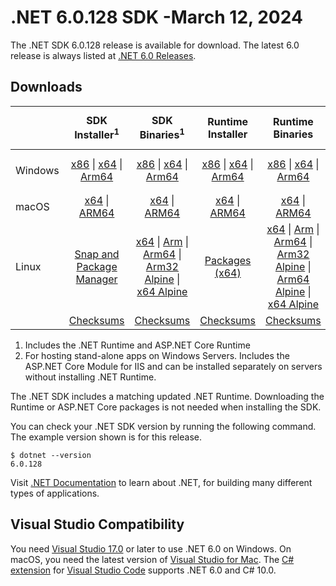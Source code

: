# .NET 6.0.128 SDK -March 12, 2024

The .NET SDK 6.0.128 release is available for download. The latest 6.0 release is always listed at [.NET 6.0 Releases](../README.md).

## Downloads

|           | SDK Installer<sup>1</sup>                        | SDK Binaries<sup>1</sup>                 | Runtime Installer                                        | Runtime Binaries                                 | ASP.NET Core Runtime           |Windows Desktop Runtime          |
| --------- | :------------------------------------------:     | :----------------------:                 | :---------------------------:                            | :-------------------------:                      | :-----------------:            | :-----------------:            |
| Windows   | [x86][dotnet-sdk-win-x86.exe] \| [x64][dotnet-sdk-win-x64.exe] \| [Arm64][dotnet-sdk-win-arm64.exe] | [x86][dotnet-sdk-win-x86.zip] \| [x64][dotnet-sdk-win-x64.zip] \|  [Arm64][dotnet-sdk-win-arm64.zip] | [x86][dotnet-runtime-win-x86.exe] \| [x64][dotnet-runtime-win-x64.exe] \| [Arm64][dotnet-runtime-win-arm64.exe] | [x86][dotnet-runtime-win-x86.zip] \| [x64][dotnet-runtime-win-x64.zip] \| [Arm64][dotnet-runtime-win-arm64.zip] | [x86][aspnetcore-runtime-win-x86.exe] \| [x64][aspnetcore-runtime-win-x64.exe] \|<br/> [Hosting Bundle][dotnet-hosting-win.exe]<sup>2</sup> | [x86][windowsdesktop-runtime-win-x86.exe] \| [x64][windowsdesktop-runtime-win-x64.exe] \| [Arm64][windowsdesktop-runtime-win-arm64.exe] |
| macOS     | [x64][dotnet-sdk-osx-x64.pkg] \| [ARM64][dotnet-sdk-osx-arm64.pkg] | [x64][dotnet-sdk-osx-x64.tar.gz] \| [ARM64][dotnet-sdk-osx-arm64.tar.gz]  | [x64][dotnet-runtime-osx-x64.pkg] \| [ARM64][dotnet-runtime-osx-arm64.pkg] | [x64][dotnet-runtime-osx-x64.tar.gz] \| [ARM64][dotnet-runtime-osx-arm64.tar.gz]| [x64][aspnetcore-runtime-osx-x64.tar.gz] \| [ARM64][aspnetcore-runtime-osx-arm64.tar.gz] | - |<sup>1</sup>
| Linux     |  [Snap and Package Manager](../install-linux.md)  | [x64][dotnet-sdk-linux-x64.tar.gz] \| [Arm][dotnet-sdk-linux-arm.tar.gz]  \| [Arm64][dotnet-sdk-linux-arm64.tar.gz] \| [Arm32 Alpine][dotnet-sdk-linux-musl-arm.tar.gz]  \| [x64 Alpine][dotnet-sdk-linux-musl-x64.tar.gz] | [Packages (x64)][linux-packages] | [x64][dotnet-runtime-linux-x64.tar.gz] \| [Arm][dotnet-runtime-linux-arm.tar.gz] \| [Arm64][dotnet-runtime-linux-arm64.tar.gz] \| [Arm32 Alpine][dotnet-runtime-linux-musl-arm.tar.gz] \| [Arm64 Alpine][dotnet-runtime-linux-musl-arm64.tar.gz] \| [x64 Alpine][dotnet-runtime-linux-musl-x64.tar.gz]  | [x64][aspnetcore-runtime-linux-x64.tar.gz]<sup>1</sup>  \| [Arm][aspnetcore-runtime-linux-arm.tar.gz]<sup>1</sup> \| [Arm64][aspnetcore-runtime-linux-arm64.tar.gz]<sup>1</sup> \| [x64 Alpine][aspnetcore-runtime-linux-musl-x64.tar.gz] | - | <sup>1</sup> |
|  | [Checksums][checksums-sdk]                             | [Checksums][checksums-sdk]                                      | [Checksums][checksums-runtime]                             | [Checksums][checksums-runtime]  | [Checksums][checksums-runtime]  | [Checksums][checksums-runtime]

1. Includes the .NET Runtime and ASP.NET Core Runtime
2. For hosting stand-alone apps on Windows Servers. Includes the ASP.NET Core Module for IIS and can be installed separately on servers without installing .NET Runtime.

The .NET SDK includes a matching updated .NET Runtime. Downloading the Runtime or ASP.NET Core packages is not needed when installing the SDK.

You can check your .NET SDK version by running the following command. The example version shown is for this release.

```console
$ dotnet --version
6.0.128
```

Visit [.NET Documentation](https://learn.microsoft.com/dotnet/core/) to learn about .NET, for building many different types of applications.

## Visual Studio Compatibility

You need [Visual Studio 17.0](https://visualstudio.microsoft.com) or later to use .NET 6.0 on Windows. On macOS, you need the latest version of [Visual Studio for Mac](https://visualstudio.microsoft.com/vs/mac/). The [C# extension](https://code.visualstudio.com/docs/languages/dotnet) for [Visual Studio Code](https://code.visualstudio.com/) supports .NET 6.0 and C# 10.0.

[blob-runtime]: https://dotnetcli.blob.core.windows.net/dotnet/Runtime/
[blob-sdk]: https://dotnetcli.blob.core.windows.net/dotnet/Sdk/
[release-notes]: https://github.com/dotnet/core/blob/main/release-notes/6.0/6.0.28/6.0.128.md

[checksums-runtime]: https://dotnetcli.blob.core.windows.net/dotnet/checksums/6.0.28-sha.txt
[checksums-sdk]: https://dotnetcli.blob.core.windows.net/dotnet/checksums/6.0.28-sha.txt

[linux-install]: https://learn.microsoft.com/dotnet/core/install/linux
[linux-setup]: https://github.com/dotnet/core/blob/main/Documentation/linux-setup.md

[dotnet-blog]:  https://devblogs.microsoft.com/dotnet/February-2024-updates/
[aspnet-blog]: https://devblogs.microsoft.com/dotnet/announcing-asp-net-core-in-net-6/
[maui-blog]: https://devblogs.microsoft.com/dotnet/update-on-dotnet-maui/
[linux-packages]: ../install-linux.md


[//]: # ( Runtime 6.0.28)
[dotnet-runtime-linux-arm.tar.gz]: https://download.visualstudio.microsoft.com/download/pr/71bb1bf6-dd86-4fe4-970c-9a9940bd1dcc/74cf5cc1c0a7e6c2c450e1c9e117b025/dotnet-runtime-6.0.28-linux-arm.tar.gz
[dotnet-runtime-linux-arm64.tar.gz]: https://download.visualstudio.microsoft.com/download/pr/05be959a-e55f-471c-ab03-75be0ac4fff2/65b05e51362a7a73621d17c718b8c5ae/dotnet-runtime-6.0.28-linux-arm64.tar.gz
[dotnet-runtime-linux-musl-arm.tar.gz]: https://download.visualstudio.microsoft.com/download/pr/bab2a313-b180-49cd-becc-3cda3bcc28df/e0df4ca21d73a32dc4aeb13082b1a068/dotnet-runtime-6.0.28-linux-musl-arm.tar.gz
[dotnet-runtime-linux-musl-arm64.tar.gz]: https://download.visualstudio.microsoft.com/download/pr/85324441-0d10-42fe-9463-4b2668eb4781/a1d495eaf6d815f8137c8690a3ed49df/dotnet-runtime-6.0.28-linux-musl-arm64.tar.gz
[dotnet-runtime-linux-musl-x64.tar.gz]: https://download.visualstudio.microsoft.com/download/pr/e960795d-7dc6-40e6-8a3c-a8def247f17d/4d6ce411567c7709e816e16f2c47ab9a/dotnet-runtime-6.0.28-linux-musl-x64.tar.gz
[dotnet-runtime-linux-x64.tar.gz]: https://download.visualstudio.microsoft.com/download/pr/7299a5aa-2992-4ba8-80ba-4aab1d009fc5/4ed058593c95649e1ef63567829d99d6/dotnet-runtime-6.0.28-linux-x64.tar.gz
[dotnet-runtime-osx-arm64.pkg]: https://download.visualstudio.microsoft.com/download/pr/6bdf3655-2e22-493c-b414-df0557b828de/a9b37b1aae9b4025da820fa796e272d2/dotnet-runtime-6.0.28-osx-arm64.pkg
[dotnet-runtime-osx-arm64.tar.gz]: https://download.visualstudio.microsoft.com/download/pr/3093e11f-975b-4c5f-ae9d-197149efb629/ceb685df67884156ea052c95d3b3d466/dotnet-runtime-6.0.28-osx-arm64.tar.gz
[dotnet-runtime-osx-x64.pkg]: https://download.visualstudio.microsoft.com/download/pr/f9f7aec9-ee4d-49f2-92fc-7f8dc4e89975/ac76ce333c8c3f677a67cd2f4ea668a8/dotnet-runtime-6.0.28-osx-x64.pkg
[dotnet-runtime-osx-x64.tar.gz]: https://download.visualstudio.microsoft.com/download/pr/d04355db-6489-4205-8ad8-f42ca21c1c21/193b2519cd202d9cd8129e62dcf9ec1f/dotnet-runtime-6.0.28-osx-x64.tar.gz
[dotnet-runtime-win-arm64.exe]: https://download.visualstudio.microsoft.com/download/pr/df9a97a8-a535-4564-8132-f56cf1e57874/dccc2f9bb9391c2b15fe5944468f80d7/dotnet-runtime-6.0.28-win-arm64.exe
[dotnet-runtime-win-arm64.zip]: https://download.visualstudio.microsoft.com/download/pr/7e465889-3fa8-4ce5-9501-8a79ddc38352/cf7aaaee41ff48f2cf480181529f4fc5/dotnet-runtime-6.0.28-win-arm64.zip
[dotnet-runtime-win-x64.exe]: https://download.visualstudio.microsoft.com/download/pr/fb0630a0-d5e7-43a6-92eb-1e114de80a5b/a43563f0a5c6ca71005d8ffe5de1bd88/dotnet-runtime-6.0.28-win-x64.exe
[dotnet-runtime-win-x64.zip]: https://download.visualstudio.microsoft.com/download/pr/d96457e9-44d0-4f7b-a45a-72471e83622a/7cb90da69ed3d23af308702ab2b9bb17/dotnet-runtime-6.0.28-win-x64.zip
[dotnet-runtime-win-x86.exe]: https://download.visualstudio.microsoft.com/download/pr/267211b8-f876-4e97-b98c-6014a5c83b50/2c6630fe03f63e581c98302e5ac144fc/dotnet-runtime-6.0.28-win-x86.exe
[dotnet-runtime-win-x86.zip]: https://download.visualstudio.microsoft.com/download/pr/c090f88f-988c-44d6-9a40-a8b9bc5ce5a0/f122abbfed1d3754f1c412c92b73a3f0/dotnet-runtime-6.0.28-win-x86.zip

[//]: # ( WindowsDesktop 6.0.28)
[windowsdesktop-runtime-win-arm64.exe]: https://download.visualstudio.microsoft.com/download/pr/1c3aa974-fd10-4e3a-afd0-70504981901c/f043466b295d91cb432cfb12187f9317/windowsdesktop-runtime-6.0.28-win-arm64.exe
[windowsdesktop-runtime-win-arm64.zip]: https://download.visualstudio.microsoft.com/download/pr/8cae7212-f168-42fe-a850-eb6a43d4906d/754bd95f0de7a40d62618fa4e8f29b8f/windowsdesktop-runtime-6.0.28-win-arm64.zip
[windowsdesktop-runtime-win-x64.exe]: https://download.visualstudio.microsoft.com/download/pr/3f02cb28-18d2-41d8-a5e3-411aac7b7e5d/69fb6f7f450993f326ead2575ab783d0/windowsdesktop-runtime-6.0.28-win-x64.exe
[windowsdesktop-runtime-win-x64.zip]: https://download.visualstudio.microsoft.com/download/pr/e649bfc4-2465-4444-9aef-7bb4f37f97f9/0daa90bf1f463c8d4b3ccc085e968b0a/windowsdesktop-runtime-6.0.28-win-x64.zip
[windowsdesktop-runtime-win-x86.exe]: https://download.visualstudio.microsoft.com/download/pr/6e38e5c8-1fad-47d6-8863-bef8a6806148/255e17a4ef55bc157392e713cc7aff82/windowsdesktop-runtime-6.0.28-win-x86.exe
[windowsdesktop-runtime-win-x86.zip]: https://download.visualstudio.microsoft.com/download/pr/92cd4f2c-bf71-4042-ba71-5ff52c824d99/d327d7840c7dcb6da0750af40889db28/windowsdesktop-runtime-6.0.28-win-x86.zip

[//]: # ( ASP 6.0.28)
[aspnetcore-runtime-linux-arm.tar.gz]: https://download.visualstudio.microsoft.com/download/pr/2b871c24-a310-4842-9ebf-81c257443f4e/dabf5b3fb20dcaa50818574cbf91712b/aspnetcore-runtime-6.0.28-linux-arm.tar.gz
[aspnetcore-runtime-linux-arm64.tar.gz]: https://download.visualstudio.microsoft.com/download/pr/9926d390-141c-449b-b66b-92592af1c4d2/affff3fb06b82ef6388f57f1ee5359a3/aspnetcore-runtime-6.0.28-linux-arm64.tar.gz
[aspnetcore-runtime-linux-musl-arm.tar.gz]: https://download.visualstudio.microsoft.com/download/pr/7945d535-ac85-47a8-aa20-06e1748c9be1/2fa424c7de8b65cdb963ce8b78d97edf/aspnetcore-runtime-6.0.28-linux-musl-arm.tar.gz
[aspnetcore-runtime-linux-musl-arm64.tar.gz]: https://download.visualstudio.microsoft.com/download/pr/f50ace21-4baa-4e03-95de-eb1d966e193d/be697285e0e7abac4180a86a6c0fe0ab/aspnetcore-runtime-6.0.28-linux-musl-arm64.tar.gz
[aspnetcore-runtime-linux-musl-x64.tar.gz]: https://download.visualstudio.microsoft.com/download/pr/e05bf464-9601-4d4b-b412-f9d281ad4b78/4f8ae9cc0779607b4df58c223c411334/aspnetcore-runtime-6.0.28-linux-musl-x64.tar.gz
[aspnetcore-runtime-linux-x64.tar.gz]: https://download.visualstudio.microsoft.com/download/pr/8e120ccb-35b2-461b-a791-4c439d2371f1/f64e4a1a25fc96ed90c9db839d7044fd/aspnetcore-runtime-6.0.28-linux-x64.tar.gz
[aspnetcore-runtime-osx-arm64.tar.gz]: https://download.visualstudio.microsoft.com/download/pr/eda70fe7-655e-4753-b185-159a9534f6fc/0cead75a722fddb6341c27da918576d4/aspnetcore-runtime-6.0.28-osx-arm64.tar.gz
[aspnetcore-runtime-osx-x64.tar.gz]: https://download.visualstudio.microsoft.com/download/pr/82a75674-ecad-46c9-afb7-4cbdd9e5c464/f6fdcb021c3a7c0a7e7bf844eea1bb66/aspnetcore-runtime-6.0.28-osx-x64.tar.gz
[aspnetcore-runtime-win-arm64.zip]: https://download.visualstudio.microsoft.com/download/pr/1abf1ec0-cd9d-4970-8cc3-c2278909f3b5/d9b8a31101651c3bacb8decc0efa8db9/aspnetcore-runtime-6.0.28-win-arm64.zip
[aspnetcore-runtime-win-x64.exe]: https://download.visualstudio.microsoft.com/download/pr/c7e44967-9522-4567-9f23-d92452cb25d4/89b32234f3dc50b2c1e215439dd98866/aspnetcore-runtime-6.0.28-win-x64.exe
[aspnetcore-runtime-win-x64.zip]: https://download.visualstudio.microsoft.com/download/pr/56ba51ff-c29e-460d-bff3-4604f84942fe/df3aea77fa56a76a1325940747f82e99/aspnetcore-runtime-6.0.28-win-x64.zip
[aspnetcore-runtime-win-x86.exe]: https://download.visualstudio.microsoft.com/download/pr/43a8bb70-5f8b-4219-95f1-8a3af65ac047/23bc7729e74089ee0edb0bf08f71bb37/aspnetcore-runtime-6.0.28-win-x86.exe
[aspnetcore-runtime-win-x86.zip]: https://download.visualstudio.microsoft.com/download/pr/c4d7199e-a4ba-476e-a22e-ac3e4ee62314/ed30b26a606fd18c5c6b346890fc6a90/aspnetcore-runtime-6.0.28-win-x86.zip
[dotnet-hosting-win.exe]: https://download.visualstudio.microsoft.com/download/pr/c9277ae6-1bd2-47d6-aa9f-0409791e4a22/ce685479743a5567f43913362237e320/dotnet-hosting-6.0.28-win.exe

[//]: # ( SDK 6.0.128)
[dotnet-sdk-linux-arm.tar.gz]: https://download.visualstudio.microsoft.com/download/pr/6d2fd41a-2160-42ee-a3ac-59e4f11276e5/50f170b07853c0b75c5f6b4236b08ef2/dotnet-sdk-6.0.128-linux-arm.tar.gz
[dotnet-sdk-linux-arm64.tar.gz]: https://download.visualstudio.microsoft.com/download/pr/0041b4a7-e890-4fb5-8bf3-8d31cefed5ac/505c3738dbcd0a94edfa0af32afdc95e/dotnet-sdk-6.0.128-linux-arm64.tar.gz
[dotnet-sdk-linux-musl-arm.tar.gz]: https://download.visualstudio.microsoft.com/download/pr/2d5460e2-e976-4a42-b30a-3d418bb10187/9b01484f458f4ae4e3394166bd8eef7d/dotnet-sdk-6.0.128-linux-musl-arm.tar.gz
[dotnet-sdk-linux-musl-arm64.tar.gz]: https://download.visualstudio.microsoft.com/download/pr/f683585e-b841-4dc8-93d6-28491260ba40/7599f47ee0cd2c3effb31342764f07ca/dotnet-sdk-6.0.128-linux-musl-arm64.tar.gz
[dotnet-sdk-linux-musl-x64.tar.gz]: https://download.visualstudio.microsoft.com/download/pr/9091cd40-0f9a-4ac2-a171-afccfa6dc627/d68af8d5e13043ce1a95ee622f49f3e8/dotnet-sdk-6.0.128-linux-musl-x64.tar.gz
[dotnet-sdk-linux-x64.tar.gz]: https://download.visualstudio.microsoft.com/download/pr/530c0041-ad39-4918-b658-9e8d9b0e3982/41efca744e6ae51fbffd51a8f546bb9c/dotnet-sdk-6.0.128-linux-x64.tar.gz
[dotnet-sdk-osx-arm64.pkg]: https://download.visualstudio.microsoft.com/download/pr/b4c67917-19ad-4344-9929-48fc0a88bf0f/a006d448b66a6971811d9b7be36ed086/dotnet-sdk-6.0.128-osx-arm64.pkg
[dotnet-sdk-osx-arm64.tar.gz]: https://download.visualstudio.microsoft.com/download/pr/d4b2a693-09e5-4f68-b9e6-5f0a0a3d7fdc/e3985f6d25d32394d0da5b259e79a438/dotnet-sdk-6.0.128-osx-arm64.tar.gz
[dotnet-sdk-osx-x64.pkg]: https://download.visualstudio.microsoft.com/download/pr/84340056-2f35-4ab0-9a96-2919a6a531d5/2fd673c4302dba5710e72b8e77cb5fff/dotnet-sdk-6.0.128-osx-x64.pkg
[dotnet-sdk-osx-x64.tar.gz]: https://download.visualstudio.microsoft.com/download/pr/15f361b9-5a74-4345-b268-0a22ba7e0a97/8113ded4fff1234c307050e7b0f760dd/dotnet-sdk-6.0.128-osx-x64.tar.gz
[dotnet-sdk-win-arm64.exe]: https://download.visualstudio.microsoft.com/download/pr/b549b4dd-08fe-451a-b271-3f654bdbca86/a02df1ba939dae749ccf8634a6c0401c/dotnet-sdk-6.0.128-win-arm64.exe
[dotnet-sdk-win-arm64.zip]: https://download.visualstudio.microsoft.com/download/pr/e895cdc1-1b24-4dc7-8a6d-b3007b02dfbf/82227d67afac13bca3841196adcee872/dotnet-sdk-6.0.128-win-arm64.zip
[dotnet-sdk-win-x64.exe]: https://download.visualstudio.microsoft.com/download/pr/f5941dab-eda5-46fb-a2da-154a4f7e3c29/3e010236cbaccfae700d154385f126ac/dotnet-sdk-6.0.128-win-x64.exe
[dotnet-sdk-win-x64.zip]: https://download.visualstudio.microsoft.com/download/pr/5df47a32-9db8-4e4b-a357-020163140128/e8aedb17936853c1eaee75f0fa605bb0/dotnet-sdk-6.0.128-win-x64.zip
[dotnet-sdk-win-x86.exe]: https://download.visualstudio.microsoft.com/download/pr/acc12efd-fd3f-4bde-b5d0-f23dcd48b96a/bc1b12fd90c9121f36aa941f62561e35/dotnet-sdk-6.0.128-win-x86.exe
[dotnet-sdk-win-x86.zip]: https://download.visualstudio.microsoft.com/download/pr/ea68b9a1-f62d-42c2-8b64-209ffaeae453/18012161aa88e62586a67919adb5c2eb/dotnet-sdk-6.0.128-win-x86.zip
